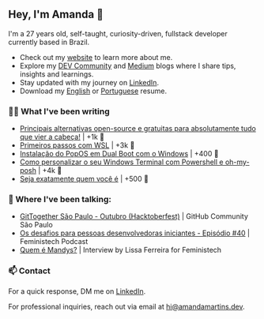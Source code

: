 ## Hey, I'm Amanda 👋 

I'm a 27 years old, self-taught, curiosity-driven, fullstack developer currently based in Brazil.

- Check out my [website](https://www.amandamartins.dev) to learn more about me.
- Explore my [DEV Community](https://dev.to/amandamxavier) and [Medium](https://medium.com/@amandamxavier) blogs where I share tips, insights and learnings.
- Stay updated with my journey on [LinkedIn](https://www.linkedin.com/in/amandamxavier).
- Download my [English](https://github.com/amandamxavier/resume/raw/main/files/Resume.pdf) or [Portuguese](https://github.com/amandamxavier/resume/raw/main/files/Currículo.pdf) resume.

### ✍🏻 What I've been writing

- [Principais alternativas open-source e gratuitas para absolutamente tudo que vier a cabeça!](https://dev.to/acaverna/principais-alternativas-open-source-e-gratuitas-para-absolutamente-tudo-que-vier-a-cabeca-1h1g) | +1k 👀
- [Primeiros passos com WSL](https://dev.to/feministech/primeiros-passos-com-wsl-fk1) | +3k 👀
- [Instalação do PopOS em Dual Boot com o Windows](https://dev.to/acaverna/instalacao-do-popos-em-dual-boot-com-o-windows-48h8) | +400 👀
- [Como personalizar o seu Windows Terminal com Powershell e oh-my-posh](https://dev.to/feministech/como-personalizar-o-seu-windows-terminal-com-poweshell-e-oh-my-posh-3j52) | +4k 👀
- [Seja exatamente quem você é](https://medium.com/linte/seja-exatamente-quem-você-é-2684a62865a7) | +500 👀

### 💬 Where I've been talking:

- [GitTogether São Paulo - Outubro (Hacktoberfest)](https://www.meetup.com/githubbrasil/events/296518185/) | GitHub Community São Paulo
- [Os desafios para pessoas desenvolvedoras iniciantes - Episódio #40](https://podcasters.spotify.com/pod/show/feministech/episodes/Os-desafios-para-pessoas-desenvolverodas-iniciantes---Episdio-40-e28vtdi) | Feministech Podcast
- [Quem é Mandys?](https://dev.to/feministech/quem-e-mandys-3ai9) | Interview by Lissa Ferreira for Feministech

### 📫 Contact

 For a quick response, DM me on [LinkedIn](https://www.linkedin.com/in/amandamxavier). 
 
 For professional inquiries, reach out via email at [hi@amandamartins.dev](mailto:hi@amandamartins.dev). 
